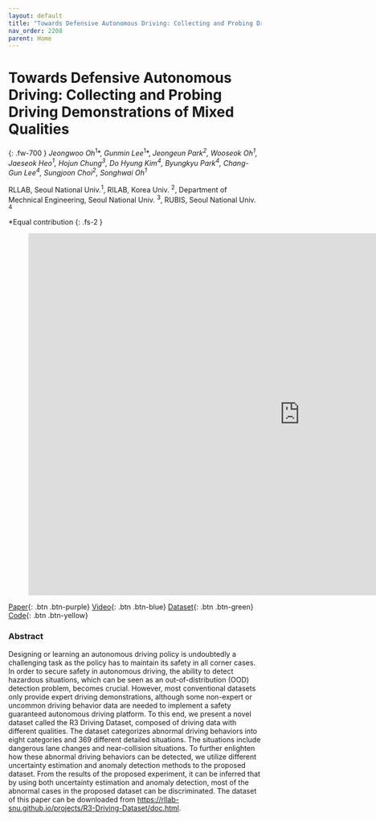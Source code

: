 ```yaml
---
layout: default
title: "Towards Defensive Autonomous Driving: Collecting and Probing Driving Demonstrations of Mixed Qualities"
nav_order: 2208
parent: Home
---
```

# Towards Defensive Autonomous Driving:  Collecting and Probing Driving Demonstrations of Mixed Qualities
{: .fw-700 }
*Jeongwoo Oh*<sup>1</sup>\*, *Gunmin Lee*<sup>1</sup>\*, *Jeongeun Park<sup>2</sup>, Wooseok Oh<sup>1</sup>, Jaeseok Heo<sup>1</sup>, Hojun Chung<sup>3</sup>, Do Hyung Kim<sup>4</sup>, Byungkyu Park<sup>4</sup>, Chang-Gun Lee<sup>4</sup>, Sungjoon Choi<sup>2</sup>, Songhwai Oh<sup>1</sup>*

RLLAB, Seoul National Univ.<sup>1</sup>, RILAB, Korea Univ. <sup>2</sup>, Department of Mechnical Engineering, Seoul National Univ. <sup>3</sup>, RUBIS, Seoul National Univ. <sup>4</sup>

*Equal contribution
{: .fs-2 }

<figure class="video_container">
  <iframe width="1080" height="720" src="https://www.youtube.com/embed/BSajtGNlbnM" frameborder="0" allowfullscreen="true"> </iframe>
</figure>

[Paper](https://arxiv.org/pdf/2109.07995.pdf){: .btn  .btn-purple}
[Video](https://www.youtube.com/watch?v=BSajtGNlbnM){: .btn .btn-blue}
[Dataset](https://github.com/rllab-snu/R3-Driving-Dataset){: .btn .btn-green}
[Code](https://github.com/jeongeun980906/R3-Driving-Dataset-Abnormal-Experiments){: .btn .btn-yellow}

### Abstract
Designing or learning an autonomous driving policy is undoubtedly a challenging task as the policy has to maintain its safety in all corner cases. In order to secure safety in autonomous driving, the ability to detect hazardous situations, which can be seen as an out-of-distribution (OOD) detection problem, becomes crucial. However, most conventional datasets only provide expert driving demonstrations, although some non-expert or uncommon driving behavior data are needed to implement a safety guaranteed autonomous driving platform. To this end, we present a novel dataset called the R3 Driving Dataset, composed of driving data with different qualities. The dataset categorizes abnormal driving behaviors into eight categories and 369 different detailed situations. The situations include dangerous lane changes and near-collision situations. To further enlighten how these abnormal driving behaviors can be detected, we utilize different uncertainty estimation and anomaly detection methods to the proposed dataset. From the results of the proposed experiment, it can be inferred that by using both uncertainty estimation and anomaly detection, most of the abnormal cases in the proposed dataset can be discriminated. The dataset of this paper can be downloaded from https://rllab-snu.github.io/projects/R3-Driving-Dataset/doc.html.
